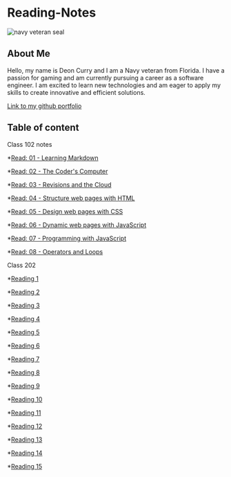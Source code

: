 # Reading-Notes

![navy veteran seal](https://m.media-amazon.com/images/I/71vbu4H4VeL.jpg)

## About Me

Hello, my name is Deon Curry and I am a Navy veteran from Florida. I have a passion for gaming and am currently pursuing a career as a software engineer. I am excited to learn new technologies and am eager to apply my skills to create innovative and efficient solutions.

[Link to my github portfolio](https://github.com/Curryfrom3)

## Table of content

Class 102 notes

*[Read: 01 - Learning Markdown](class102/class1.md)

*[Read: 02 - The Coder's Computer](class102/class2.md)

*[Read: 03 - Revisions and the Cloud](class102/class3.md)

*[Read: 04 - Structure web pages with HTML](class102/class4.md)

*[Read: 05 - Design web pages with CSS](class102/class5.md)

*[Read: 06 - Dynamic web pages with JavaScript](class102/class6.md)

*[Read: 07 - Programming with JavaScript](class102/class7.md)

*[Read: 08 - Operators and Loops](class102/class8.md)

Class 202

*[Reading 1](class201/lesson1.md)

*[Reading 2](class201/lesson2.md)

*[Reading 3](class201/lesson3.md)

*[Reading 4](class201/lesson4.md)

*[Reading 5](class201/lesson5.md)

*[Reading 6](class201/lesson6.md)

*[Reading 7](class201/lesson7.md)

*[Reading 8](class201/lesson8.md)

*[Reading 9](class201/lesson9.md)

*[Reading 10](class201/lesson10.md)

*[Reading 11](class201/lesson11.md)

*[Reading 12](class201/lesson12.md)

*[Reading 13](class201/lesson.13.md)

*[Reading 14](class201/lesson14.md)

*[Reading 15](class201/lesson15.md)
